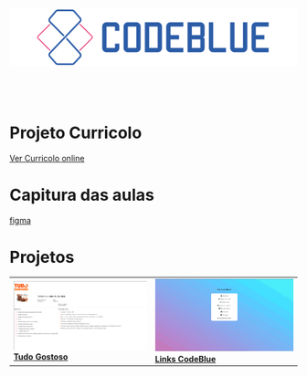 <h1 align="center">
    <img  src="./Imagens/Logos/logo-codeblue.png">
</h1>

<br><br>

# Projeto Curricolo

<p>
    <a href="https://codeblue-frontend-ten.vercel.app/">Ver Curricolo online</a> 
</p>

# Capitura das aulas

[figma](https://www.figma.com/file/ewInWc9b4s9FOFaDe5hZ4S/CodeAcamedy?node-id=0%3A1)

# Projetos

<table>
    <tr>
        <td>
            <img  src="./Imagens/projetos/tudo-gostoso.png">
            <a href="https://codeblue-frontend-ten.vercel.app/projetos/cardapio/index.html"><strong>Tudo Gostoso<strong></a>
        </td>
        <td>
            <img src="./Imagens/projetos/links-codeblue.png">
            <a href=""><strong>Links CodeBlue</strong></a>
        </td>
    </tr>
</table>
